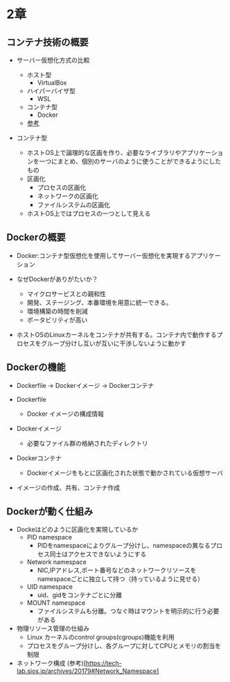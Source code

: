# 2章
## コンテナ技術の概要
- サーバー仮想化方式の比較
  - ホスト型
    - VirtualBox
  - ハイパーバイザ型
    - WSL
  - コンテナ型
    - Docker
  - [参考](https://www.itmanage.co.jp/column/virtualization-server-integration/)

- コンテナ型
  - ホストOS上で論理的な区画を作り、必要なライブラリやアプリケーションを一つにまとめ、個別のサーバのように使うことができるようにしたもの
  - 区画化
    - プロセスの区画化
    - ネットワークの区画化
    - ファイルシステムの区画化
  - ホストOS上ではプロセスの一つとして見える

## Dockerの概要
- Docker:コンテナ型仮想化を使用してサーバー仮想化を実現するアプリケーション
- なぜDockerがありがたいか？
  - マイクロサービスとの親和性
  - 開発、ステージング、本番環境を用意に統一できる。
  - 環境構築の時間を削減
  - ポータビリティが高い

- ホストOSのLinuxカーネルをコンテナが共有する。コンテナ内で動作するプロセスをグループ分けし互いが互いに干渉しないように動かす

## Dockerの機能
- Dockerfile -> Dockerイメージ -> Dockerコンテナ
- Dockerfile
  - Docker イメージの構成情報
- Dockerイメージ
  - 必要なファイル群の格納されたディレクトリ
- Dockerコンテナ
  - Dockerイメージをもとに区画化された状態で動かされている仮想サーバ

- イメージの作成、共有、コンテナ作成

## Dockerが動く仕組み
- Dockeはどのように区画化を実現しているか
  - PID namespace
    - PIDをnamespaceによりグループ分けし、namespaceの異なるプロセス同士はアクセスできないようにする
  - Network namespace
    - NIC,IPアドレス,ポート番号などのネットワークリソースをnamespaceごとに独立して持つ（持っているように見せる）
  - UID namespace
    - uid、gidをコンテナごとに分離
  - MOUNT namespace
    - ファイルシステムも分離。つなぐ時はマウントを明示的に行う必要がある
- 物理リソース管理の仕組み
  - Linux カーネルのcontrol groups(cgroups)機能を利用
  - プロセスをグループ分けし、各グループに対してCPUとメモリの割当を制限
- ネットワーク構成
(参考)[https://tech-lab.sios.jp/archives/20179#Network_Namespace]


  

